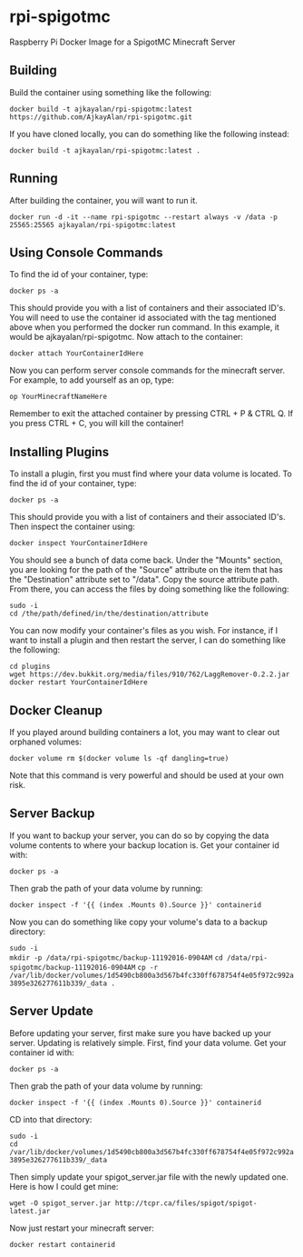 # rpi-spigotmc
Raspberry Pi Docker Image for a SpigotMC Minecraft Server

## Building
Build the container using something like the following:  

`docker build -t ajkayalan/rpi-spigotmc:latest https://github.com/AjkayAlan/rpi-spigotmc.git`  

If you have cloned locally, you can do something like the following instead:  

`docker build -t ajkayalan/rpi-spigotmc:latest .`  

## Running
After building the container, you will want to run it.  

`docker run -d -it --name rpi-spigotmc --restart always -v /data -p 25565:25565 ajkayalan/rpi-spigotmc:latest`  

## Using Console Commands
To find the id of your container, type:  

`docker ps -a`  

This should provide you with a list of containers and their associated ID's. You will need to use the container id associated with the tag mentioned above when you performed the docker run command. In this example, it would be ajkayalan/rpi-spigotmc. Now attach to the container:  

`docker attach YourContainerIdHere`  

Now you can perform server console commands for the minecraft server. For example, to add yourself as an op, type:  

`op YourMinecraftNameHere`  

Remember to exit the attached container by pressing CTRL + P & CTRL Q. If you press CTRL + C, you will kill the container!  

## Installing Plugins
To install a plugin, first you must find where your data volume is located. To find the id of your container, type:  

`docker ps -a`  

This should provide you with a list of containers and their associated ID's.  Then inspect the container using:    

`docker inspect YourContainerIdHere`  

You should see a bunch of data come back. Under the "Mounts" section, you are looking for the path of the "Source" attribute on the item that has the "Destination" attribute set to "/data". Copy the source attribute path. From there, you can access the files by doing something like the following:  

`sudo -i`  
`cd /the/path/defined/in/the/destination/attribute`  

You can now modify your container's files as you wish. For instance, if I want to install a plugin and then restart the server, I can do something like the following:  

`cd plugins`  
`wget https://dev.bukkit.org/media/files/910/762/LaggRemover-0.2.2.jar`  
`docker restart YourContainerIdHere`  

## Docker Cleanup
If you played around building containers a lot, you may want to clear out orphaned volumes:  

`docker volume rm $(docker volume ls -qf dangling=true)`  

Note that this command is very powerful and should be used at your own risk.

## Server Backup
If you want to backup your server, you can do so by copying the data volume contents to where your backup location is. Get your container id with:  

`docker ps -a`  

Then grab the path of your data volume by running:  

`docker inspect -f '{{ (index .Mounts 0).Source }}' containerid`  

Now you can do something like copy your volume's data to a backup directory:  

`sudo -i`  
`mkdir -p /data/rpi-spigotmc/backup-11192016-0904AM`
`cd /data/rpi-spigotmc/backup-11192016-0904AM`
`cp -r /var/lib/docker/volumes/1d5490cb800a3d567b4fc330ff678754f4e05f972c992a3895e326277611b339/_data .`  

## Server Update
Before updating your server, first make sure you have backed up your server.  Updating is relatively simple. First, find your data volume. Get your container id with:  

`docker ps -a`  

Then grab the path of your data volume by running:  

`docker inspect -f '{{ (index .Mounts 0).Source }}' containerid`  

CD into that directory:  

`sudo -i`  
`cd /var/lib/docker/volumes/1d5490cb800a3d567b4fc330ff678754f4e05f972c992a3895e326277611b339/_data`

Then simply update your spigot_server.jar file with the newly updated one. Here is how I could get mine:  

`wget -O spigot_server.jar http://tcpr.ca/files/spigot/spigot-latest.jar`  

Now just restart your minecraft server:

`docker restart containerid`
